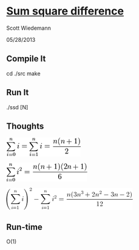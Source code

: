 [Sum square difference](http://projecteuler.net/problem=6)
====================
Scott Wiedemann

05/28/2013

Compile It
----------
cd ./src
make


Run It
------
./ssd [N]


Thoughts
--------

![arithmetic_series](lib/arithmetic_series.png)

![squared](lib/squared.png)

![sum](lib/sum.png)

Run-time
--------
O(1)
